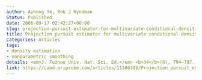 ```yaml
---
author: Azhong Ye, Rob J Hyndman
Status: Published
date: 2006-09-17 02:42:27+00:00
slug: projection-pursuit-estimator-for-multivariate-conditional-densities
title: Projection pursuit estimator for multivariate conditional densities
categories: Articles
tags:
- density estimation
- nonparametric smoothing
details: <em>J. Fuzhou Univ. Nat. Sci. Ed.</em> <b>34</b>(6), 794–797. (Chinese)
link: https://caod.oriprobe.com/articles/11186305/Projection_pursuit_estimator_for_multivariate_cond.htm
---
```

